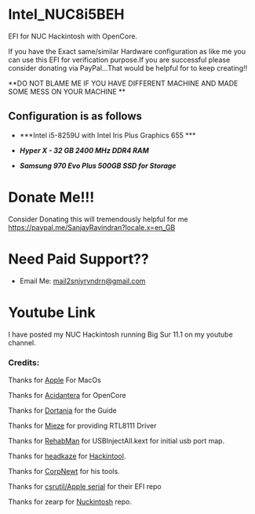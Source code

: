 # Intel_NUC8i5BEH
EFI for NUC Hackintosh with OpenCore.

If you have the Exact same/similar Hardware configuration as like me you can use this EFI for verification purpose.If you are successful please consider donating via PayPal...That would be helpful for to keep creating!!

**DO NOT BLAME ME IF YOU HAVE DIFFERENT MACHINE AND MADE SOME MESS ON YOUR MACHINE **

## Configuration is as follows ##

- ***Intel i5-8259U with Intel Iris Plus Graphics 655 *** 
   
- ***Hyper X - 32 GB 2400 MHz DDR4 RAM***
 
- ***Samsung 970 Evo Plus 500GB SSD for Storage***
 
 # Donate Me!!!
 
Consider Donating this will tremendously helpful for me
https://paypal.me/SanjayRavindran?locale.x=en_GB


# Need Paid Support??

- Email Me: mail2snjyrvndrn@gmail.com

# Youtube Link

I have posted my NUC Hackintosh running Big Sur 11.1 on my youtube channel.



### Credits:

Thanks for [Apple](https://www.apple.com/ "Apple") For MacOs

Thanks for [Acidantera](https://github.com/acidanthera "Acidantera") for OpenCore

Thanks for [Dortania](https://dortania.github.io/OpenCore-Install-Guide/ "Dortania") for the Guide

Thanks for [Mieze](https://github.com/Mieze "Mieze") for providing RTL8111 Driver

Thanks for [RehabMan](https://github.com/RehabMan "RehabMan") for USBInjectAll.kext for initial usb port map.

Thanks for [headkaze](https://github.com/headkaze "headkaze") for [Hackintool](https://github.com/headkaze/Hackintool "Hackintool").

Thanks for [CorpNewt](https://github.com/corpnewt "CorpNewt") for his tools.

Thanks for [csrutil/Apple serial](https://github.com/appleserial/NUC8I5BEH "csrutil/Apple serial") for their EFI repo

Thanks for zearp for [Nuckintosh](https://github.com/zearp/Nucintosh "Nuckintosh") repo.
